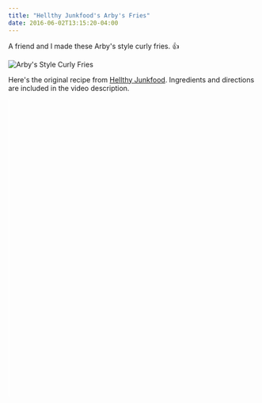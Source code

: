 ```yaml
---
title: "Hellthy Junkfood's Arby's Fries"
date: 2016-06-02T13:15:20-04:00
---
```


A friend and I made these Arby's style curly fries. :thumbsup:

![Arby's Style Curly Fries]({{site.github.url}}/img/arbys-fries.png "Arby's Style Curly Fries")

Here's the original recipe from [Hellthy Junkfood](https://www.youtube.com/user/HellthyJunkFood). Ingredients and directions are included in the video description.

<div class='vidwrap'>
  <div class="h_iframe">
    <iframe height="600" width="2" class="video" src="//www.youtube.com/embed/4RFy3grxV7E" frameborder="0" allowfullscreen></iframe>
  </div>
</div>